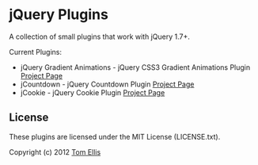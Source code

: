 # jQuery Plugins

A collection of small plugins that work with jQuery 1.7+.

Current Plugins:

* jQuery Gradient Animations - jQuery CSS3 Gradient Animations Plugin [Project Page](http://bit.ly/qrqMJY)
* jCountdown - jQuery Countdown Plugin [Project Page](http://bit.ly/qH5r0j)
* jCookie - jQuery Cookie Plugin [Project Page](http://bit.ly/odVcqq)


## License

These plugins are licensed under the MIT License (LICENSE.txt).

Copyright (c) 2012 [Tom Ellis](http://www.webmuse.co.uk/)
